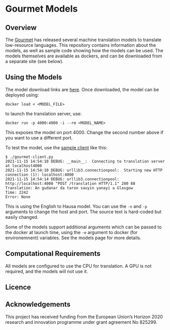 # Gourmet Models

## Overview
The [Gourmet](https://gourmet-project.eu) has released several machine translation models to translate low-resource languages. This repository
contains information about the models, as well as sample code showing how the models can be used. The models themselves are available as dockers, and
can be downloaded from a separate site (see below).


## Using the Models

The model download links are [here](https://github.com/EdinburghNLP/gourmet-models/blob/main/models.md). Once downloaded, the model
can be deployed using:
```
docker load < <MODEL_FILE>
```
to launch the translation server, use:

```
docker run -p 4000:4000 -i --rm <MODEL_NAME>
```
This exposes the model on port 4000. Change the second number above if you want to use a different port.

To test the model, use the [sample client](https://github.com/EdinburghNLP/gourmet-models/blob/main/sample-client/gourmet-client.py) like this:

```
$ ./gourmet-client.py 
2021-11-15 14:54:10 DEBUG: __main__:  Connecting to translation server at localhost4000
2021-11-15 14:54:10 DEBUG: urllib3.connectionpool:  Starting new HTTP connection (1): localhost:4000
2021-11-15 14:54:14 DEBUG: urllib3.connectionpool:  http://localhost:4000 "POST /translation HTTP/1.1" 200 88
Translation: An gudanar da taron sauyin yanayi a Glasgow
Time: 2242
Error: None
```
This is using the English to Hausa model. You can use the `-n` and `-p` arguments to change the host and port. The source text is hard-coded but easily changed.

Some of the models support additional arguments which can be passed to the docker at launch time, using the `-e` argument to docker (for environemnent) variables. See the models page for more details.

## Computational Requirements
All models are configured to use the CPU for translation. A GPU is not required, and the models will not use it.

## Licence


## Acknowledgements
This project has received funding from the European Union’s Horizon 2020 research and innovation programme under grant agreement No 825299.


